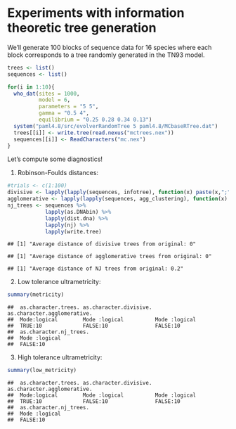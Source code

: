 Experiments with information theoretic tree generation
================

We’ll generate 100 blocks of sequence data for 16 species where each
block corresponds to a tree randomly generated in the TN93 model.

``` r
trees <- list()
sequences <- list()

for(i in 1:10){
  who_dat(sites = 1000, 
          model = 6, 
          parameters = "5 5", 
          gamma = "0.5 4", 
          equilibrium = "0.25 0.28 0.34 0.13")
  system("paml4.8/src/evolverRandomTree 5 paml4.8/MCbaseRTree.dat") 
  trees[[i]] <- write.tree(read.nexus("mctrees.nex"))
  sequences[[i]] <- ReadCharacters("mc.nex")
}
```

Let’s compute some diagnostics\!

1.  Robinson-Foulds distances:

<!-- end list -->

``` r
#trials <- c(1:100)
divisive <- lapply(lapply(sequences, infotree), function(x) paste(x,";", sep = ""))
agglomerative <- lapply(lapply(sequences, agg_clustering), function(x) paste(x,";", sep = ""))
nj_trees <- sequences %>%
            lapply(as.DNAbin) %>%
            lapply(dist.dna) %>%
            lapply(nj) %>%
            lapply(write.tree)
```

    ## [1] "Average distance of divisive trees from original: 0"

    ## [1] "Average distance of agglomerative trees from original: 0"

    ## [1] "Average distance of NJ trees from original: 0.2"

2.  Low tolerance
    ultrametricity:

<!-- end list -->

``` r
summary(metricity)
```

    ##  as.character.trees. as.character.divisive. as.character.agglomerative.
    ##  Mode:logical        Mode :logical          Mode :logical              
    ##  TRUE:10             FALSE:10               FALSE:10                   
    ##  as.character.nj_trees.
    ##  Mode :logical         
    ##  FALSE:10

3.  High tolerance
    ultrametricity:

<!-- end list -->

``` r
summary(low_metricity)
```

    ##  as.character.trees. as.character.divisive. as.character.agglomerative.
    ##  Mode:logical        Mode :logical          Mode :logical              
    ##  TRUE:10             FALSE:10               FALSE:10                   
    ##  as.character.nj_trees.
    ##  Mode :logical         
    ##  FALSE:10
